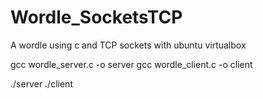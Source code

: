 # Wordle_SocketsTCP
A wordle using c and TCP sockets with ubuntu virtualbox

gcc wordle_server.c -o server
gcc wordle_client.c -o client

./server
./client
